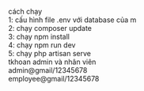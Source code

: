 cách chạy
</br>
1: cấu hình file .env với database của m
</br>
2: chạy composer update
</br>
3: chạy npm install
</br>
4: chạy npm run dev
</br>
5: chạy php artisan serve
</br>
tkhoan admin và nhân viên
</br>
admin@gmail/12345678
</br>
employee@gmail/12345678
